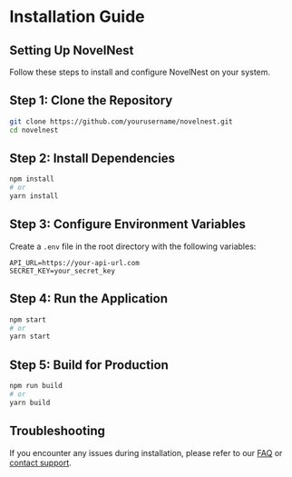 # Installation Guide

## Setting Up NovelNest

Follow these steps to install and configure NovelNest on your system.

## Step 1: Clone the Repository

```bash
git clone https://github.com/yourusername/novelnest.git
cd novelnest
```

## Step 2: Install Dependencies

```bash
npm install
# or
yarn install
```

## Step 3: Configure Environment Variables

Create a `.env` file in the root directory with the following variables:

```env
API_URL=https://your-api-url.com
SECRET_KEY=your_secret_key
```

## Step 4: Run the Application

```bash
npm start
# or
yarn start
```

## Step 5: Build for Production

```bash
npm run build
# or
yarn build
```

## Troubleshooting

If you encounter any issues during installation, please refer to our [FAQ](/docs/faq) or [contact support](/docs/support).